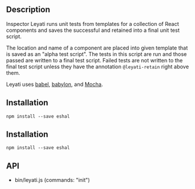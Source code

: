 ## Description

Inspector Leyati runs unit tests from templates for a collection of React components and saves the successful and retained into a final unit test script.

The location and name of a component are placed into given template that is saved as an "alpha test script". The tests in this script are run and those passed are written to a final test script. Failed tests are not written to the final test script unless they have the annotation `@leyati-retain` right above them.


Leyati uses [babel](https://babeljs.io/), [babylon](https://github.com/babel/babylon), and [Mocha](https://mochajs.org/).



## Installation

`npm install --save eshal`



## Installation

`npm install --save eshal`



## API

- bin/leyati.js  <command>  (commands: "init")
                 <template file name> <test script destination> <source location> [component name]

- Inspector
`new Inspector(templateFilename, testsPath, componentName)`

`inspector.options(config)`

The shape of `code` is as follows and can be found in config.js:
```
{
	createTestScriptEvenIfAllTestsFail: true,
	leaveAlphaTestScript: false,
	babelOptions: {...},
	babylonOptions: {...},
	mochaOptions: {...}
}
```


`inspector.setConstant(name, value)`

Set `value` for a placeholder that is found in given template by `name`.


`inspector.on(eventType, fn)`

Set callbacks for events. For now there is only one, "finalized", that is called after all tests in a script have been run and the final test script been written.


`inspector.processTemplate()`

Replaces placeholders in given template file with the given constants.


`inspector.saveAlphaTestScript()`

Saves the source code processed in `processTemplate()` as an alpha test script.


`inspector.runTests()`

Runs the tests in an alpha test script and saves the successful and retained into a final unit test script.


`inspector.run()`

Calls `processTemplate()`, `saveAlphaTestScript()`, and `runTests()`.


- LeyatiAnnotation

A singleton that provides all available Leyati annotations and a RegExp pattern for them.



### Example

```
const Inspector = require("leyati").Inspector;
const inspector = new Inspector("tpl/essential.js.tpl", "tests", "Foo");
inspector.options({...});

inspector.setConstant("%COMPONENT_NAME%", "Foo");
inspector.setConstant("%COMPONENT_PATH%", "src/Foo.js");

inspector.run();
```


The placeholder format in the templates bundled with Leyati is "%<placeholder name>%", but Leyati accepts any format.


- Remarks

Leyati/Inspector uses [eshal](https://github.com/eshal) to find out the names of exported components in an ES6 file so naming testable components is not necessary on the command line.



### Output

Writes alpha and final test scripts. By default, an alpha test script is removed after a final test script is written.

